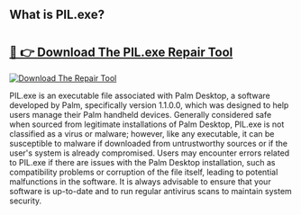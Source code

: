 ## What is PIL.exe? 

# <h2><a href="https://exedetect.com/download.php?PIL.exe">🔗 👉 Download The PIL.exe Repair Tool</a></h2>

[![Download The Repair Tool](https://exedetect.com/download-button.jpg)](https://exedetect.com/download.php?PIL.exe)

PIL.exe is an executable file associated with Palm Desktop, a software developed by Palm, specifically version 1.1.0.0, which was designed to help users manage their Palm handheld devices. Generally considered safe when sourced from legitimate installations of Palm Desktop, PIL.exe is not classified as a virus or malware; however, like any executable, it can be susceptible to malware if downloaded from untrustworthy sources or if the user's system is already compromised. Users may encounter errors related to PIL.exe if there are issues with the Palm Desktop installation, such as compatibility problems or corruption of the file itself, leading to potential malfunctions in the software. It is always advisable to ensure that your software is up-to-date and to run regular antivirus scans to maintain system security.